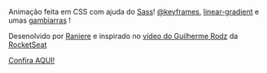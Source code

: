Animação feita em CSS com ajuda do [Sass](https://sass-lang.com/)! [@keyframes](https://www.w3schools.com/cssref/css3_pr_animation-keyframes.asp), [linear-gradient](https://www.w3schools.com/css/css3_gradients.asp) e umas [gambiarras](https://css-tricks.com/snippets/css/gradient-text/) !

Desenolvido por [Raniere](https://www.facebook.com/rlsmont/)
e inspirado no [vídeo do Guilherme Rodz](https://www.youtube.com/watch?v=204ewU7NRO0) da [RocketSeat](https://rocketseat.com.br/)

<a href="https://raniererocha.github.io/css-animation/">Confira AQUI!</a>
